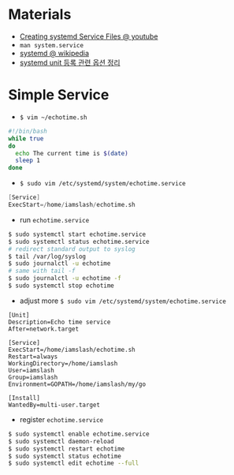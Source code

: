 # Materials

* [Creating systemd Service Files @ youtube](https://www.youtube.com/watch?v=fYQBvjYQ63U)
* `man system.service`
* [systemd @ wikipedia](https://en.wikipedia.org/wiki/Systemd)
* [systemd unit 등록 관련 옵션 정리](https://fmd1225.tistory.com/93)

# Simple Service

* `$ vim ~/echotime.sh`

```bash
#!/bin/bash
while true
do
  echo The current time is $(date)
  sleep 1
done
```

* `$ sudo vim /etc/systemd/system/echotime.service`

```s
[Service]
ExecStart=/home/iamslash/echotime.sh
```

* run `echotime.service`

```bash
$ sudo systemctl start echotime.service
$ sudo systemctl status echotime.service
# redirect standard output to syslog
$ tail /var/log/syslog
$ sudo journalctl -u echotime
# same with tail -f
$ sudo journalctl -u echotime -f
$ sudo systemctl stop echotime
```

* adjust more `$ sudo vim /etc/systemd/system/echotime.service`

```
[Unit]
Description=Echo time service
After=network.target

[Service]
ExecStart=/home/iamslash/echotime.sh
Restart=always
WorkingDirectory=/home/iamslash
User=iamslash
Group=iamslash
Environment=GOPATH=/home/iamslash/my/go

[Install]
WantedBy=multi-user.target
```

* register `echotime.service`

```bash
$ sudo systemctl enable echotime.service
$ sudo systemctl daemon-reload
$ sudo systemctl restart echotime
$ sudo systemctl status echotime
$ sudo systemctl edit echotime --full
```